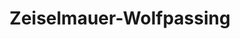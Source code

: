 ---
title: Zeiselmauer-Wolfpassing
url: /zeiselmauer-wolfpassing/
latitude: 48.324
longitude: 16.191
---